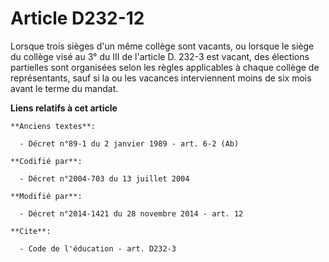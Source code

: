 # Article D232-12

Lorsque trois sièges d'un même collège sont vacants, ou lorsque le siège du collège visé au 3° du III de l'article D. 232-3
est vacant, des élections partielles sont organisées selon les règles applicables à chaque collège de représentants, sauf si
la ou les vacances interviennent moins de six mois avant le terme du mandat.

**Liens relatifs à cet article**

	**Anciens textes**:

	  - Décret n°89-1 du 2 janvier 1989 - art. 6-2 (Ab)

	**Codifié par**:

	  - Décret n°2004-703 du 13 juillet 2004

	**Modifié par**:

	  - Décret n°2014-1421 du 28 novembre 2014 - art. 12

	**Cite**:

	  - Code de l'éducation - art. D232-3
